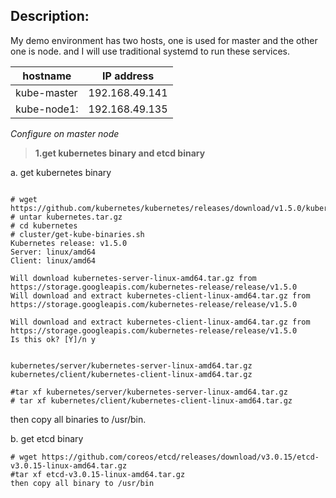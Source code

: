 Description:
--
My demo environment has two hosts, one is used for master and the other one is node. and I will use traditional systemd to run these services.

hostname|IP address|
--------|-----------
kube-master| 192.168.49.141
kube-node1:|192.168.49.135


*Configure on master node*
> **1.get kubernetes binary and etcd binary**

  a. get kubernetes binary 

```shell

# wget https://github.com/kubernetes/kubernetes/releases/download/v1.5.0/kubernetes.tar.gz
# untar kubernetes.tar.gz 
# cd kubernetes
# cluster/get-kube-binaries.sh
Kubernetes release: v1.5.0
Server: linux/amd64
Client: linux/amd64

Will download kubernetes-server-linux-amd64.tar.gz from https://storage.googleapis.com/kubernetes-release/release/v1.5.0
Will download and extract kubernetes-client-linux-amd64.tar.gz from https://storage.googleapis.com/kubernetes-release/release/v1.5.0

Will download and extract kubernetes-client-linux-amd64.tar.gz from https://storage.googleapis.com/kubernetes-release/release/v1.5.0
Is this ok? [Y]/n y


kubernetes/server/kubernetes-server-linux-amd64.tar.gz 
kubernetes/client/kubernetes-client-linux-amd64.tar.gz 

#tar xf kubernetes/server/kubernetes-server-linux-amd64.tar.gz 
# tar xf kubernetes/client/kubernetes-client-linux-amd64.tar.gz 

```

then copy all binaries to /usr/bin.

  b. get etcd binary

```shell
# wget https://github.com/coreos/etcd/releases/download/v3.0.15/etcd-v3.0.15-linux-amd64.tar.gz
#tar xf etcd-v3.0.15-linux-amd64.tar.gz
then copy all binary to /usr/bin
```
